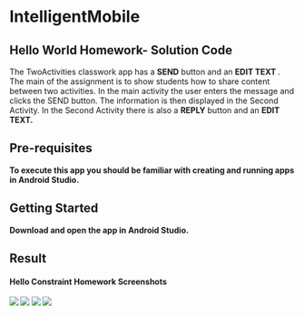 # IntelligentMobile
## Hello World Homework- Solution Code

The TwoActivities classwork app has a <b>SEND</b> button and an <b>EDIT TEXT </b>. The main of the assignment 
is to show students how to share content between two activities. In the main activity the user enters the message and clicks the SEND button. 
The information is then displayed in the Second Activity. In the Second Activity there is also a <b>REPLY</b> button and an <b>EDIT TEXT<b>.
## Pre-requisites

To execute this app you should be familiar with creating and running apps in Android Studio.

## Getting Started

Download and open the app in Android Studio.


## Result

#### Hello Constraint Homework Screenshots

![](pic2.JPG)
![](pic3.JPG)
![](pic4.JPG)
![](pic5.JPG)
